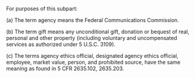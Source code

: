 For purposes of this subpart:

(a) The term agency means the Federal Communications Commission.

(b) The term gift means any unconditional gift, donation or bequest of real, personal and other property (including voluntary and uncompensated services as authorized under 5 U.S.C. 3109).

(c) The terms agency ethics official, designated agency ethics official, employee, market value, person, and prohibited source, have the same meaning as found in 5 CFR 2635.102, 2635.203.

